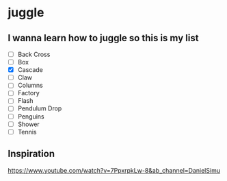 # juggle

## I wanna learn how to juggle so this is my list

- [ ] Back Cross  
- [ ] Box  
- [x] Cascade  
- [ ] Claw
- [ ] Columns
- [ ] Factory
- [ ] Flash
- [ ] Pendulum Drop
- [ ] Penguins
- [ ] Shower
- [ ] Tennis 
 
 ## Inspiration

 https://www.youtube.com/watch?v=7PpxrpkLw-8&ab_channel=DanielSimu
